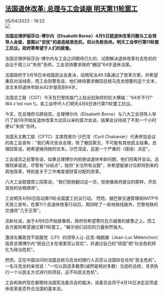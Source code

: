<!--1680716703000-->
[法国退休改革: 总理与工会谈崩 明天第11轮罢工](https://www.rfi.fr/cn/%E6%B3%95%E5%9B%BD/20230405-%E6%B3%95%E5%9B%BD%E9%80%80%E4%BC%91%E6%94%B9%E9%9D%A9-%E6%80%BB%E7%90%86%E4%B8%8E%E5%B7%A5%E4%BC%9A%E8%B0%88%E5%B4%A9-%E6%98%8E%E5%A4%A9%E7%AC%AC11%E8%BD%AE%E7%BD%A2%E5%B7%A5)
------

<div>05/04/2023 - 19:22</div><img src="https://s.rfi.fr/media/display/05b82146-d3d6-11ed-86fb-005056a90284/w:1280/p:16x9/2023-04-05T103124Z_1865931942_RC2A80AU7RMN_RTRMADP_3_FRANCE-PENSIONS.JPG"><p><strong>法国总理伊丽莎白-博尔内（Elisabeth Borne）4月5日就退休改革问题与工会领导人会面，意图以"安抚"的姿态结束危机，但以失败告终。明天工会举行第11轮罢工抗议。政府寄希望于人们的疲惫。                    </strong></p><div><p><span><span><span><span><span><span>法国总理伊丽莎白-博尔内与工会之间期待已久的、试图解决退休改革社会危机的会议于周三以"失败"告终。工会坚持要求政府"撤回"64岁退休法案。</span></span></span></span></span></span></p><p><span><span><span><span><span><span>法国政府于3月16日未经国民议会表决，动用宪法49.3条通过了改革方案，并希望重启对话线索，而工会则警告说，他们继续要求撤回总统马克龙想要的这个文本，该文本将退休年龄从62岁提高到64岁。</span></span></span></span></span></span></p><p><span><span><span><span><span><span>法国总工联（CGT）今天在巴黎凯旋门上挂出怼政府的巨大横幅："64岁不行!"(64 c'est non !)。各工会呼吁人们明天4月6日进行第11轮罢工抗议。</span></span></span></span></span></span></p><p><span><span><span><span><span><span>今天，在总理府马蹄翁宫，总理博尔内（Elisabeth Borne）与八大工会领导人举行了自1月开始反退休改革大动员以来的首次会谈，结果会议持续了不到一个小时便以"失败"告终。</span></span></span></span></span></span></p><p><span><span><span><span><span><span><span>法国天主教工联（</span></span></span></span></span></span></span><span><span><span><span><span><span><span>CFTC</span></span></span></span></span></span></span><span><span><span><span><span><span><span>）</span>主席西里尔·沙巴涅（Cyril Chabanier）代表参加会议的各工会宣布："我们再次告诉总理，除了撤回案文，不可能有其他民主结果。总理回答说，她希望维持她的文本。沙巴涅说，这是一个严重的（错误）决定"。</span></span></span></span></span></span></p><p><span><span><span><span><span><span>工会成员之前警告说，如果总理博尔内拒绝谈退休年龄问题，他们将离开会议。</span></span></span></span></span></span><span><span><span><span><span><span>总理则承诺说，尽管有"分歧点"，她将"关注所有议题"，并希望能够讨论即将到来的其他改革，特别是关于工作难度或财富分配的改革。</span></span></span></span></span></span></p><p><span><span><span><span><span><span>八大工会联盟周三回答说，"我们拒绝翻过这一页，拒绝像政府提议的那样，开启其他的协商顺序"。</span></span></span></span></span></span></p><p><span><span><span><span><span><span>工会明天4月6日启动第11轮全国罢工抗议行动。 然而，据巴黎交通管理局RATP今天周三宣布，在第11个反退休改革行动日，周四除了一些地铁线路外，巴黎地铁的交通将"几乎正常"。</span></span></span></span></span></span></p><p><span><span><span><span><span><span>法新社说，由于4月8日开始放春假，政府将希望寄托在示威者的疲惫之上。而工会方面则希望通过第11轮罢工，"展示他们动员的力量依然强大。</span></span></span></span></span></span></p><p><span><span><span><span><span><span>激进左翼政党不屈服党（LFI）的领导人让-吕克-梅朗雄（Jean-Luc Mélenchon）指责总理博尔内"把自己关在墙里否认现实"，并通过自己的"顽固"把"社会危机转化为政治危机"。</span></span></span></span></span></span></p><p><span><span><span><span><span><span>然而，正在中国访问的法国总统马克龙的随行人员否认法国存在任何"民主危机"。一名马克龙的亲信说："一位以民选多数票(诚然是相对多数）当选的总统，寻求执行一个以民主方式进行的项目，这不叫民主危机"。</span></span></span></span></span></span></p><p><span><span><span><span><span><span>工会和政府现在都期待法国宪法委员会的裁决，该委员会将于4月14日决定这项退休改革是否符合法国的基本法。</span></span></span></span></span></span></p><div data-selfpromo-newsletter></div><div data-selfpromo-app></div></div>
